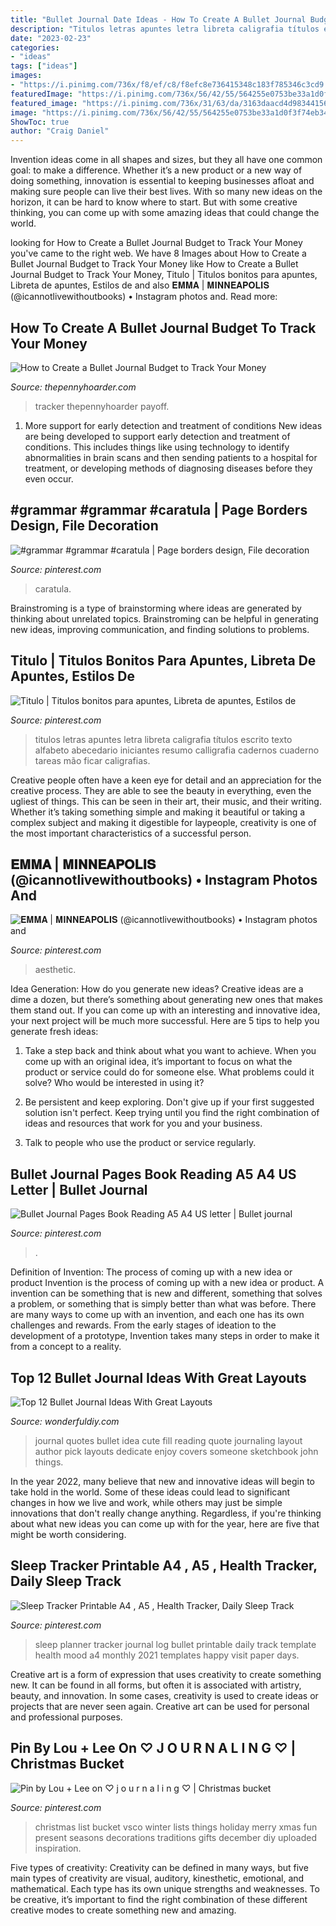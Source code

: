 ```yaml
---
title: "Bullet Journal Date Ideas - How To Create A Bullet Journal Budget To Track Your Money"
description: "Titulos letras apuntes letra libreta caligrafia títulos escrito texto alfabeto abecedario iniciantes resumo calligrafia cadernos cuaderno tareas mão ficar caligrafias"
date: "2023-02-23"
categories:
- "ideas"
tags: ["ideas"]
images:
- "https://i.pinimg.com/736x/f8/ef/c8/f8efc8e736415348c183f785346c3cd9.jpg"
featuredImage: "https://i.pinimg.com/736x/56/42/55/564255e0753be33a1d0f3f74eb340f5d.jpg"
featured_image: "https://i.pinimg.com/736x/31/63/da/3163daacd4d983441568be9fef935586.jpg"
image: "https://i.pinimg.com/736x/56/42/55/564255e0753be33a1d0f3f74eb340f5d.jpg"
ShowToc: true
author: "Craig Daniel"
---
```



Invention ideas come in all shapes and sizes, but they all have one common goal: to make a difference. Whether it’s a new product or a new way of doing something, innovation is essential to keeping businesses afloat and making sure people can live their best lives. With so many new ideas on the horizon, it can be hard to know where to start. But with some creative thinking, you can come up with some amazing ideas that could change the world.

	

		
looking for How to Create a Bullet Journal Budget to Track Your Money you've came to the right web. We have 8 Images about How to Create a Bullet Journal Budget to Track Your Money like How to Create a Bullet Journal Budget to Track Your Money, Titulo | Titulos bonitos para apuntes, Libreta de apuntes, Estilos de and also 𝐄𝐌𝐌𝐀 | 𝐌𝐈𝐍𝐍𝐄𝐀𝐏𝐎𝐋𝐈𝐒 (@icannotlivewithoutbooks) • Instagram photos and. Read more:
		
    
## How To Create A Bullet Journal Budget To Track Your Money

<img loading=lazy src="https://cdn.thepennyhoarder.com/wp-content/uploads/2019/09/09111411/Bullet-Journal-Budget-1024x683.jpg" onerror="this.onerror=null;this.src='https://tse3.mm.bing.net/th?id=OIP.R4sY-GkM_TmUsJfwQNT3OQHaE8&amp;pid=15.1';" alt="How to Create a Bullet Journal Budget to Track Your Money">

_Source: thepennyhoarder.com_

>tracker thepennyhoarder payoff. 

	

1) More support for early detection and treatment of conditions
New ideas are being developed to support early detection and treatment of conditions. This includes things like using technology to identify abnormalities in brain scans and then sending patients to a hospital for treatment, or developing methods of diagnosing diseases before they even occur.

    
## #grammar #grammar #caratula | Page Borders Design, File Decoration

<img loading=lazy src="https://i.pinimg.com/736x/3e/9b/3e/3e9b3ed94c64ea5115550a7d8a6a05d8.jpg" onerror="this.onerror=null;this.src='https://tse1.mm.bing.net/th?id=OIP.1E8eb1MBpUOQmTw1J1TEEgHaNK&amp;pid=15.1';" alt="#grammar #grammar #caratula | Page borders design, File decoration">

_Source: pinterest.com_

>caratula. 

	

Brainstroming is a type of brainstorming where ideas are generated by thinking about unrelated topics. Brainstroming can be helpful in generating new ideas, improving communication, and finding solutions to problems.

    
## Titulo | Titulos Bonitos Para Apuntes, Libreta De Apuntes, Estilos De

<img loading=lazy src="https://i.pinimg.com/736x/31/63/da/3163daacd4d983441568be9fef935586.jpg" onerror="this.onerror=null;this.src='https://tse4.mm.bing.net/th?id=OIP.AF01GqMSyGwdeAaGfqxNdgHaHa&amp;pid=15.1';" alt="Titulo | Titulos bonitos para apuntes, Libreta de apuntes, Estilos de">

_Source: pinterest.com_

>titulos letras apuntes letra libreta caligrafia títulos escrito texto alfabeto abecedario iniciantes resumo calligrafia cadernos cuaderno tareas mão ficar caligrafias. 

	

Creative people often have a keen eye for detail and an appreciation for the creative process. They are able to see the beauty in everything, even the ugliest of things. This can be seen in their art, their music, and their writing. Whether it’s taking something simple and making it beautiful or taking a complex subject and making it digestible for laypeople, creativity is one of the most important characteristics of a successful person.

    
## 𝐄𝐌𝐌𝐀 | 𝐌𝐈𝐍𝐍𝐄𝐀𝐏𝐎𝐋𝐈𝐒 (@icannotlivewithoutbooks) • Instagram Photos And

<img loading=lazy src="https://i.pinimg.com/736x/f8/ef/c8/f8efc8e736415348c183f785346c3cd9.jpg" onerror="this.onerror=null;this.src='https://tse3.mm.bing.net/th?id=OIP.BpmcoE8oLZzgjwOVjZdRTQHaJQ&amp;pid=15.1';" alt="𝐄𝐌𝐌𝐀 | 𝐌𝐈𝐍𝐍𝐄𝐀𝐏𝐎𝐋𝐈𝐒 (@icannotlivewithoutbooks) • Instagram photos and">

_Source: pinterest.com_

>aesthetic. 

	

Idea Generation: How do you generate new ideas?
Creative ideas are a dime a dozen, but there’s something about generating new ones that makes them stand out. If you can come up with an interesting and innovative idea, your next project will be much more successful. Here are 5 tips to help you generate fresh ideas:
1. Take a step back and think about what you want to achieve. When you come up with an original idea, it’s important to focus on what the product or service could do for someone else. What problems could it solve? Who would be interested in using it?

2. Be persistent and keep exploring. Don't give up if your first suggested solution isn't perfect. Keep trying until you find the right combination of ideas and resources that work for you and your business.

3. Talk to people who use the product or service regularly.

    
## Bullet Journal Pages Book Reading A5 A4 US Letter | Bullet Journal

<img loading=lazy src="https://i.pinimg.com/736x/e2/79/8f/e2798ffee04eacd186357e2ccc5bc7fb.jpg" onerror="this.onerror=null;this.src='https://tse3.mm.bing.net/th?id=OIP.kTQDPR5RGznGEGDjbsxl5QHaKd&amp;pid=15.1';" alt="Bullet Journal Pages Book Reading A5 A4 US letter | Bullet journal">

_Source: pinterest.com_

>. 

	

Definition of Invention: The process of coming up with a new idea or product
Invention is the process of coming up with a new idea or product. A invention can be something that is new and different, something that solves a problem, or something that is simply better than what was before. There are many ways to come up with an invention, and each one has its own challenges and rewards. From the early stages of ideation to the development of a prototype, Invention takes many steps in order to make it from a concept to a reality.

    
## Top 12 Bullet Journal Ideas With Great Layouts

<img loading=lazy src="https://cdn.wonderfuldiy.com/wp-content/uploads/2016/06/quote-page-765x1024.jpg" onerror="this.onerror=null;this.src='https://tse2.mm.bing.net/th?id=OIP.e8D-kvjslp_nvuW19_fbkQHaJ6&amp;pid=15.1';" alt="Top 12 Bullet Journal Ideas With Great Layouts">

_Source: wonderfuldiy.com_

>journal quotes bullet idea cute fill reading quote journaling layout author pick layouts dedicate enjoy covers someone sketchbook john things. 

	

In the year 2022, many believe that new and innovative ideas will begin to take hold in the world. Some of these ideas could lead to significant changes in how we live and work, while others may just be simple innovations that don't really change anything. Regardless, if you're thinking about what new ideas you can come up with for the year, here are five that might be worth considering.

    
## Sleep Tracker Printable A4 , A5 , Health Tracker, Daily Sleep Track

<img loading=lazy src="https://i.pinimg.com/736x/40/d2/a4/40d2a4bf17c24022f5ab972a7f19e441.jpg" onerror="this.onerror=null;this.src='https://tse3.mm.bing.net/th?id=OIP.q67QdjEVuSbbx0X2ED-5KQHaKc&amp;pid=15.1';" alt="Sleep Tracker Printable A4 , A5 , Health Tracker, Daily Sleep Track">

_Source: pinterest.com_

>sleep planner tracker journal log bullet printable daily track template health mood a4 monthly 2021 templates happy visit paper days. 

	

Creative art is a form of expression that uses creativity to create something new. It can be found in all forms, but often it is associated with artistry, beauty, and innovation. In some cases, creativity is used to create ideas or projects that are never seen again. Creative art can be used for personal and professional purposes.

    
## Pin By Lou + Lee On ♡ J O U R N A L I N G ♡ | Christmas Bucket

<img loading=lazy src="https://i.pinimg.com/736x/56/42/55/564255e0753be33a1d0f3f74eb340f5d.jpg" onerror="this.onerror=null;this.src='https://tse2.mm.bing.net/th?id=OIP.PGz7moHh8brWwOiI0THpZAHaJ5&amp;pid=15.1';" alt="Pin by Lou + Lee on ♡ j o u r n a l i n g ♡ | Christmas bucket">

_Source: pinterest.com_

>christmas list bucket vsco winter lists things holiday merry xmas fun present seasons decorations traditions gifts december diy uploaded inspiration. 

	

Five types of creativity:
Creativity can be defined in many ways, but five main types of creativity are visual, auditory, kinesthetic, emotional, and mathematical. Each type has its own unique strengths and weaknesses. To be creative, it’s important to find the right combination of these different creative modes to create something new and amazing.

